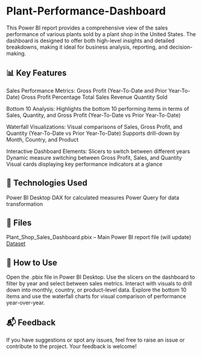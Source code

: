 # Plant-Performance-Dashboard
This Power BI report provides a comprehensive view of the sales performance of various plants sold by a plant shop in the United States. The dashboard is designed to offer both high-level insights and detailed breakdowns, making it ideal for business analysis, reporting, and decision-making.

## 📊 Key Features
Sales Performance Metrics:
Gross Profit (Year-To-Date and Prior Year-To-Date)
Gross Profit Percentage
Total Sales Revenue
Quantity Sold

Bottom 10 Analysis:
Highlights the bottom 10 performing items in terms of Sales, Quantity, and Gross Profit (Year-To-Date vs Prior Year-To-Date)

Waterfall Visualizations:
Visual comparisons of Sales, Gross Profit, and Quantity (Year-To-Date vs Prior Year-To-Date)
Supports drill-down by Month, Country, and Product

Interactive Dashboard Elements:
Slicers to switch between different years
Dynamic measure switching between Gross Profit, Sales, and Quantity
Visual cards displaying key performance indicators at a glance

## 🧰 Technologies Used
Power BI Desktop
DAX for calculated measures
Power Query for data transformation

## 📁 Files
Plant_Shop_Sales_Dashboard.pbix – Main Power BI report file (will update)
<a href="https://github.com/NanaQuashie/Plant-Performance-Dashboard/blob/main/Plant_Project.xls"> Dataset </a>

## 📌 How to Use
Open the .pbix file in Power BI Desktop.
Use the slicers on the dashboard to filter by year and select between sales metrics.
Interact with visuals to drill down into monthly, country, or product-level data.
Explore the bottom 10 items and use the waterfall charts for visual comparison of performance year-over-year.

## 📬 Feedback
If you have suggestions or spot any issues, feel free to raise an issue or contribute to the project. Your feedback is welcome!
